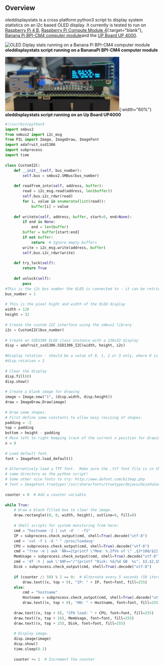 ## Overview

oleddisplaystats is a cross platform python3 script to display system statistics on an i2c based OLED display. It currently is tested to run on [Raspberry Pi 4 B](https://www.raspberrypi.com/products/raspberry-pi-4-model-b/), [Raspberry Pi Compute Module 4](https://www.raspberrypi.com/products/compute-module-4/?variant=raspberry-pi-cm4001000){:target="blank"}, [Banana Pi BPI-CM4 computer module](https://wiki.banana-pi.org/Banana_Pi_BPI-CM4)and the [UP Board UP 4000](https://up-board.org/up-4000/).

![OLED Diplay stats running on a Banana Pi BPI-CM4 computer module](docs/assets/images/oled.gif)<br/>
**oleddisplaystats script running on a BananaPi BPI-CM4 computer module**

![OLED Diplay stats running on an Up Board UP4000](docs/assets/images/up4000.gif){:width="60%"}<br/>
**oleddisplaystats script running on an Up Board UP4000**


```python
#!/usr/bin/python3
import smbus2
from smbus2 import i2c_msg
from PIL import Image, ImageDraw, ImageFont
import adafruit_ssd1306
import subprocess
import time

class CustomI2C:
    def __init__(self, bus_number):
        self.bus = smbus2.SMBus(bus_number)

    def readfrom_into(self, address, buffer):
        read = i2c_msg.read(address, len(buffer))
        self.bus.i2c_rdwr(read)
        for i, value in enumerate(list(read)):
            buffer[i] = value

    def writeto(self, address, buffer, start=0, end=None):
        if end is None:
            end = len(buffer)
        buffer = buffer[start:end]
        if not buffer:
            return  # Ignore empty buffers
        write = i2c_msg.write(address, buffer)
        self.bus.i2c_rdwr(write)

    def try_lock(self):
        return True

    def unlock(self):
        pass
#This is the i2c bus number the OLED is connected to - it can be retrieved via i2cdetect -y -r [x] where x is the bus
bus_number = 1

# This is the pixel hight and width of the OLED display
width = 128
height = 32

# Create the custom I2C interface using the smbus2 library
i2c = CustomI2C(bus_number)

# Create an SSD1306 OLED class instance with a 128x32 display
disp = adafruit_ssd1306.SSD1306_I2C(width, height, i2c)

#Display rotation - should be a value of 0, 1, 2 or 3 only, where 0 is no rotation (default), 1 is rotate 90° clockwise, 2 is 180° rotation and 3 represents 270° rotation.
#disp.rotation = 2

# Clear the display
disp.fill(0)
disp.show()

# Create a blank image for drawing
image = Image.new("1", (disp.width, disp.height))
draw = ImageDraw.Draw(image)

# Draw some shapes.
# First define some constants to allow easy resizing of shapes.
padding = -2
top = padding
bottom = height - padding
# Move left to right keeping track of the current x position for drawing shapes.
x = 0

# Load default font.
font = ImageFont.load_default()

# Alternatively load a TTF font.  Make sure the .ttf font file is in the
# same directory as the python script!
# Some other nice fonts to try: http://www.dafont.com/bitmap.php
# font = ImageFont.truetype('/usr/share/fonts/truetype/dejavu/DejaVuSans.ttf', 9)

counter = 0  # Add a counter variable

while True:
    # Draw a black filled box to clear the image.
    draw.rectangle((0, 0, width, height), outline=0, fill=0)

    # Shell scripts for system monitoring from here:
    cmd = "hostname -I | cut -d' ' -f1"
    IP = subprocess.check_output(cmd, shell=True).decode("utf-8")
    cmd = 'cut -f 1 -d " " /proc/loadavg'
    CPU = subprocess.check_output(cmd, shell=True).decode("utf-8")
    cmd = "free -m | awk 'NR==2{printf \"Mem: %.2f%% of \" ,$3*100/$2}' && free -hm | awk 'NR==2{printf \"%s\", $2}'"
    MemUsage = subprocess.check_output(cmd, shell=True).decode("utf-8")
    cmd = 'df -h | awk \'$NF=="/"{printf "Disk: %d/%d GB  %s", $3,$2,$5}\''
    Disk = subprocess.check_output(cmd, shell=True).decode("utf-8")

    if (counter // 50) % 2 == 0:  # Alternate every 5 seconds (50 iterations)
        draw.text((x, top + 0), "IP: " + IP, font=font, fill=255)
    else:
        cmd = "hostname"
        Hostname = subprocess.check_output(cmd, shell=True).decode("utf-8")
        draw.text((x, top + 0), "HN: " + Hostname, font=font, fill=255)

    draw.text((x, top + 8), "CPU load: " + CPU, font=font, fill=255)
    draw.text((x, top + 16), MemUsage, font=font, fill=255)
    draw.text((x, top + 25), Disk, font=font, fill=255)

    # Display image.
    disp.image(image)
    disp.show()
    time.sleep(0.1)

    counter += 1  # Increment the counter
```